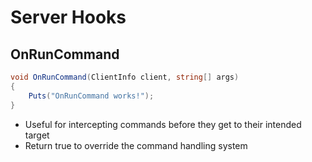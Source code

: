 # Server Hooks

## OnRunCommand

``` csharp
void OnRunCommand(ClientInfo client, string[] args)
{
    Puts("OnRunCommand works!");
}
```

 * Useful for intercepting commands before they get to their intended target
 * Return true to override the command handling system
